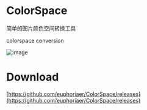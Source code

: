 # ColorSpace
简单的图片颜色空间转换工具

colorspace conversion

![image](https://user-images.githubusercontent.com/48428549/219870679-c12a4136-5299-4694-8a1d-132268d9880f.png)

# Download
[https://github.com/euphoriaer/ColorSpace/releases](https://github.com/euphoriaer/ColorSpace/releases)


